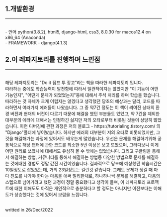## 1.개발환경
<hr>
<br>
- 언어 python(3.8.2), html5, django-html, css3, 8.0.30 for macos12.4 on x86_64 (Anaconda)<br>
- FRAMEWORK - django(4.1.3)<br>

## 2.이 레파지토리를 진행하며 느낀점
<hr>
<br>
해당 레파지토리는 "Do it 점프 투 장고"라는 책을 따라한 레파지토리 입니다.<br>
따라하는 중에도 학습능력이 발전함에 따라서 일관적이지는 않았지만 "이 기능이 어떤 기능인지", "어떤게 문제가 되었었는지"등에 대해서 주석 처리를 하며 학습을 했습니다.
따라하는 것 자체가 크게 어렵지는 않겠다고 생각했던 당초의 예상과는 달리, 코드를 따라하면서 여러가지 에러들이 나왔습니다. 그 중 약7건 정도는 이 책이 씌여진 상태의 환경 버전과 현재의 버전이 다르기 때문에 해결을 했던 부분들도 있었고, 약 7건을 제외한 대부분의 에러에 대해서는 인정하긴 싫지만 저의 오타로부터 비롯된 것들이 상당히 많았습니다. 이런 디버깅에 관한 과정은 저의 블로그 - https://tutorialing.tistory.com/ 의 "Django"폴더에 넣어놨습니다.
하지만 에러의 대부분이 저의 오타로 비롯되었지만, 그것을 해결해가는 과정에 있어서도 배우는게 많았습니다. 우선은 문제를 해결하기위해 공통적으로 해당 챕터에 관한 코드를 최소한 5번 이상은 보고 또봤으며, 그러다보니 이게 어떤 원리로 쓰였나에 대해서도 유심히 볼 수 밖에는 없었습니다. 그리고 구글링을 통해서 해결하는 방법, 커뮤니티를 통해서 해결하는 방법등 다양한 방법으로 문제를 해결하는 것에대한 경험도 정말 값진 시간이였습니다.
결과적으로 당초에 예상했던 학습시간은 10일정도로 잡았었는데, 거의 23일정도는 걸린것 같습니다. 그래도 문제가 생길 때 마다 진도를 나가야 한다는 마음을 애써 멀리한채로, 하나하나씩 문제를 해결하고, 다음의 스텝으로 넘어가려고 했던 과정이 정말 중요했다고 생각이 들며, 이 레파지토리 프로젝트에 대한 이해도도 아직은 개인적으로 충분하다고 할 정도는 아니지만 이전보다는 이해도가 상승했다는 것에 있어서 보람을 느낍니다.
<br><br>

writted in 26/Dec/2022